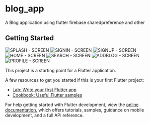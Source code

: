 # blog_app

A Blog application using flutter firebase sharedpreference and other

## Getting Started
![ SPLASH - SCREEN ](https://blogger.googleusercontent.com/img/b/R29vZ2xl/AVvXsEhMiVEOnybTt4RUhFdUpUh2krWD6tPYtplglA5vBgxdVZCcnMRsI03KD3XRksn5JpjhUm8OpRrzfWp2dsRVtkqeaJuiY1_YMXT4PYzUvlj_qqr1DRdB4Ftq-e0Kc3cndA0tGkMnbvI2NgxNYybYgjiNmhvTk-BqXUamhZNSbZakIcDjvlm2Zr6ymiRqQ1o8/s918/Screenshot%202025-06-10%20084057.png)
![ SIGNIN - SCREEN ](https://blogger.googleusercontent.com/img/b/R29vZ2xl/AVvXsEiLs02hly8vgu1gS1tx4GVzrfWBbVdNMwXPfru3fT91mv2apN_1KfdZhemdcTcXYRGNQVLBQeHcFM4KowztmCPbXFsoscNb8eRxdjLNoPAH87ENel22OjLOIfCFRDemPeUNtBtbvhLD0eHOC8Lz3Is1yi49LFdHUXQrWjWcP_LQGkfQOVf_2CbjN-7T1gI_/s892/Screenshot%202025-06-10%20084136.png)
![ SIGNUP - SCREEN ](https://blogger.googleusercontent.com/img/b/R29vZ2xl/AVvXsEiUb7x_gasoCPp6Y7J50jHAHmAuSkXrrWP4j1dwG4RYo0gxlj8d-fRfkp68R0zDnYr__pDzfTTj0YX_k1OY25Y2fDJ35uz99ahbsK5NPwlBlOqH92otO5dQiWDaIXdv8sovQmhQ3cETaoQo0GU13AOlCZHy_qg0ABJPWm3MdLga9gWhxC8BHzhtUL30iwZW/s929/Screenshot%202025-06-10%20084206.png)
![ HOME - SCREEN ](https://blogger.googleusercontent.com/img/b/R29vZ2xl/AVvXsEhOof4fMwgAn37h_nOw9Ar96PqKXf-A756EQOM9TkEHG8LHQTDjjaIDrtktz9-OnbniNipLS2nUoTfNFQsRP6SQMoMcQDlkmh-nJ5vwmQErTSoOvfumFg5AKsZ2vZFAgGVmf34Xy4e7-0XVnjp5joymWwyCJCzZ0k5xfGKzgslBO9NRQVQuOXO-3waX6DxZ/s957/Screenshot%202025-06-10%20075615.png)
![ SEARCH - SCREEN ](https://blogger.googleusercontent.com/img/b/R29vZ2xl/AVvXsEhtME6ZVlKzXJ5HMS-DdCnwUe5V55Y0OyiI3XaV9qYaZCNGr1nXhnnXzGkM91hNIJXXqyHXjySFOZKwfaz9xOZi_npWYxRTfm87MX436dehe7jMsx8-bZigeKUJ8tofQ-sBW3zdFXfugK-NT3h1QrX4MskGArjirQzsUu07nUDWt3bvtjX4PJIfmoVHP668/s968/Screenshot%202025-06-10%20075720.png)
![ ADDBLOG - SCREEN ](https://blogger.googleusercontent.com/img/b/R29vZ2xl/AVvXsEhXDyLClj10D4GUQArljyvW3eDxtgEsbC1TgwVhyyCGKfw0Zdyj4VAxPm7UQYy2E0CRsn05sE_Ls6gjjyX71KCP-XRXugi63BQRybUH4EPb2jyKrSF7hLIcHoNOlYH6IrhY-KDba9e1wSpyYxkJPCAV5BZScBXqAYADB29mOGKgwTUsN9CfS0PF7SN4eSQl/s963/Screenshot%202025-06-10%20075810.png)
![ PROFILE - SCREEN ](https://blogger.googleusercontent.com/img/b/R29vZ2xl/AVvXsEgWMwOzDeSDXc-_pXv34JeW5h5vtx8oDzQ43RogvzzfqN7AjNb-jTdOaZYr0NZiQkzhqqkRAhEtzNm_RwkEDEasAYxUgTkPVJs1IPfTKRLZ98Fpbs3fCL6PyLjJnfNDtKXgInabIwSQf7jvbQNCJ7ytJJkuBeBI15Gb3dwT4XzpBLzcWMw8VjzXH0qOP444/s968/Screenshot%202025-06-10%20075904.png)


This project is a starting point for a Flutter application.

A few resources to get you started if this is your first Flutter project:

- [Lab: Write your first Flutter app](https://docs.flutter.dev/get-started/codelab)
- [Cookbook: Useful Flutter samples](https://docs.flutter.dev/cookbook)

For help getting started with Flutter development, view the
[online documentation](https://docs.flutter.dev/), which offers tutorials,
samples, guidance on mobile development, and a full API reference.
